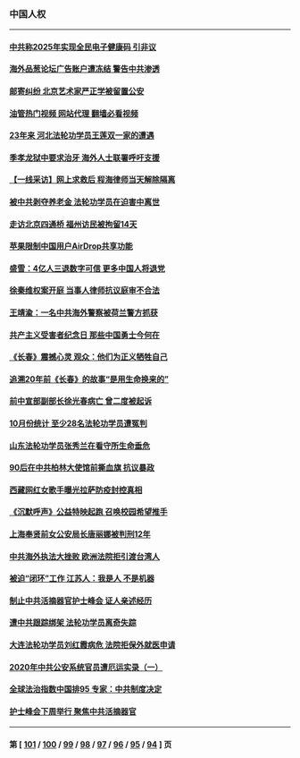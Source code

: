 ### 中国人权
---
#### [中共称2025年实现全民电子健康码 引非议](../../pages/ncid278/n13864438.md?11121645) 
#### [海外品葱论坛广告账户遭冻结 警告中共渗透](../../pages/ncid278/n13862891.md?11121645) 
#### [邮寄纠纷 北京艺术家严正学被留置公安](../../pages/ncid278/n13864243.md?11121645) 
#### [油管热门视频 网站代理 翻墙必看视频](http://150.230.27.170:81/youtube.html?11121645)
#### [23年来 河北法轮功学员王莲双一家的遭遇](../../pages/ncid278/n13863330.md?11121645) 
#### [季孝龙狱中要求治牙 海外人士联署呼吁支援](../../pages/ncid278/n13863777.md?11121645) 
#### [【一线采访】网上求救后 程海律师当天解除隔离](../../pages/ncid278/n13863363.md?11121645) 
#### [被中共剥夺养老金 法轮功学员在迫害中离世](../../pages/ncid278/n13861877.md?11121645) 
#### [走访北京四通桥 福州访民被拘留14天](../../pages/ncid278/n13863183.md?11121645) 
#### [苹果限制中国用户AirDrop共享功能](../../pages/ncid278/n13863173.md?11121645) 
#### [盛雪：4亿人三退数字可信 更多中国人将退党](../../pages/ncid278/n13862928.md?11121645) 
#### [徐秦维权案开庭 当事人律师抗议庭审不合法](../../pages/ncid278/n13862632.md?11121645) 
#### [王靖渝：一名中共海外警察被荷兰警方抓获](../../pages/ncid278/n13862163.md?11121645) 
#### [共产主义受害者纪念日 那些中国勇士今何在](../../pages/ncid278/n13861994.md?11121645) 
#### [《长春》震撼心灵 观众：他们为正义牺牲自己](../../pages/ncid278/n13852078.md?11121645) 
#### [追溯20年前《长春》的故事“是用生命换来的”](../../pages/ncid278/n13851645.md?11121645) 
#### [前中宣部副部长徐光春病亡 曾二度被起诉](../../pages/ncid278/n13857638.md?11121645) 
#### [10月份统计 至少28名法轮功学员遭冤判](../../pages/ncid278/n13861128.md?11121645) 
#### [山东法轮功学员张秀兰在看守所生命垂危](../../pages/ncid278/n13860281.md?11121645) 
#### [90后在中共柏林大使馆前撕血旗 抗议暴政](../../pages/ncid278/n13860258.md?11121645) 
#### [西藏网红女歌手曝光拉萨防疫封控真相](../../pages/ncid278/n13860022.md?11121645) 
#### [《沉默呼声》公益特映起跑  召唤校园希望推手](../../pages/ncid278/n13859756.md?11121645) 
#### [上海奉贤前女公安局长唐丽娜被判刑12年](../../pages/ncid278/n13859528.md?11121645) 
#### [中共海外执法大挫败 欧洲法院拒引渡台湾人](../../pages/ncid278/n13859684.md?11121645) 
#### [被迫“闭环”工作 江苏人：我是人 不是机器](../../pages/ncid278/n13859052.md?11121645) 
#### [制止中共活摘器官护士峰会 证人亲述经历](../../pages/ncid278/n13859007.md?11121645) 
#### [遭中共跟踪绑架 法轮功学员离奇失踪](../../pages/ncid278/n13856504.md?11121645) 
#### [大连法轮功学员刘红霞病危 法院拒保外就医申请](../../pages/ncid278/n13856678.md?11121645) 
#### [2020年中共公安系统官员遭厄运实录（一）](../../pages/ncid278/n13854727.md?11121645) 
#### [全球法治指数中国排95 专家：中共制度决定](../../pages/ncid278/n13855901.md?11121645) 
#### [护士峰会下周举行 聚焦中共活摘器官](../../pages/ncid278/n13855418.md?11121645) 

---
#### 第 [ [101](./101.md?11121645) / [100](./100.md?11121645) / [99](./99.md?11121645) / [98](./98.md?11121645) / [97](./97.md?11121645) / [96](./96.md?11121645) / [95](./95.md?11121645) / [94](./94.md?11121645) ] 页
